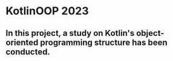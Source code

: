 # KotlinOOP 2023

## In this project, a study on Kotlin's object-oriented programming structure has been conducted.